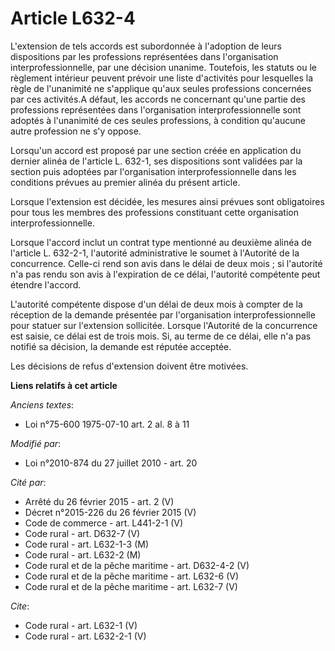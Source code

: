 # Article L632-4

L'extension de tels accords est subordonnée à l'adoption de leurs dispositions par les professions représentées dans
l'organisation interprofessionnelle, par une décision unanime. Toutefois, les statuts ou le règlement intérieur peuvent
prévoir une liste d'activités pour lesquelles la règle de l'unanimité ne s'applique qu'aux seules professions concernées par
ces activités.A défaut, les accords ne concernant qu'une partie des professions représentées dans l'organisation
interprofessionnelle sont adoptés à l'unanimité de ces seules professions, à condition qu'aucune autre profession ne s'y
oppose. 

Lorsqu'un accord est proposé par une section créée en application du dernier alinéa de l'article L. 632-1, ses dispositions
sont validées par la section puis adoptées par l'organisation interprofessionnelle dans les conditions prévues au premier
alinéa du présent article. 

Lorsque l'extension est décidée, les mesures ainsi prévues sont obligatoires pour tous les membres des professions
constituant cette organisation interprofessionnelle. 

Lorsque l'accord inclut un contrat type mentionné au deuxième alinéa de l'article L. 632-2-1, l'autorité administrative le
soumet à l'Autorité de la concurrence. Celle-ci rend son avis dans le délai de deux mois ; si l'autorité n'a pas rendu son
avis à l'expiration de ce délai, l'autorité compétente peut étendre l'accord.

L'autorité compétente dispose d'un délai de deux mois à compter de la réception de la demande présentée par l'organisation
interprofessionnelle pour statuer sur l'extension sollicitée. Lorsque l'Autorité de la concurrence est saisie, ce délai est
de trois mois. Si, au terme de ce délai, elle n'a pas notifié sa décision, la demande est réputée acceptée. 

Les décisions de refus d'extension doivent être motivées.

**Liens relatifs à cet article**

_Anciens textes_:

  - Loi n°75-600 1975-07-10 art. 2 al. 8 à 11

_Modifié par_:

  - Loi n°2010-874 du 27 juillet 2010 - art. 20

_Cité par_:

  - Arrêté du 26 février 2015 - art. 2 (V)
  - Décret n°2015-226 du 26 février 2015 (V)
  - Code de commerce - art. L441-2-1 (V)
  - Code rural - art. D632-7 (V)
  - Code rural - art. L632-1-3 (M)
  - Code rural - art. L632-2 (M)
  - Code rural et de la pêche maritime - art. D632-4-2 (V)
  - Code rural et de la pêche maritime - art. L632-6 (V)
  - Code rural et de la pêche maritime - art. L632-7 (V)

_Cite_:

  - Code rural - art. L632-1 (V)
  - Code rural - art. L632-2-1 (V)
